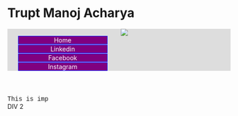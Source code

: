 <!DOCTYPE html>
<html>
<head>
<meta charset="utf-8">
<title>Republic of Hackers</title>
<style>
/* Styles go here. */
header li {
  list-style: none;
}
ul {
  background-color: #dddddd;
}

li a {
  display: block;
  padding: 8px;
  background-color: #dddddd;
}
a:link, a:visited {
  text-decoration: none;
  background-color: purple;
  border: 1px solid blue;
  color: white;
  <
  display: block;
  width: 200px;
  text-align: center;
  margin-bottom: 1px;
}

a:hover, a:active {
  background-color: orange;
  color: purple;
}

section div:nth-child(odd) {
  background-color: yellow;
}
body{
  background-image: url("https://www.google.com/url?sa=i&url=https%3A%2F%2Fin.linkedin.com%2Fin%2Ftrupt-acharya-91079014a&psig=AOvVaw0bMx_x9h-6JkPD5Jw5osid&ust=1601311259667000&source=images&cd=vfe&ved=0CAIQjRxqGAoTCODL37jjiewCFQAAAAAdAAAAABCZBw")
  background-size: 100%;
}

</style>
</head>
<body>
<h1>Trupt Manoj Acharya</h1>



<header>
  <ul><img src="https://media-exp1.licdn.com/dms/image/C5603AQFSoA1NAcnnFw/profile-displayphoto-shrink_200_200/0?e=1601510400&v=beta&t=9URsLtXdoS-2fkIYj340W6TN94oi2di6RkJokPN3tQc">
  <li><a href="https://github.com/trupt2479/myresume.html">Home</a></li>
  <li><a href="https://www.linkedin.com/in/trupt-acharya-91079014a/">Linkedin</a></li>
  <li><a href="https://www.facebook.com/trupt.acharya/">Facebook</a></li>
  <li><a href="https://www.instagram.com/truptacharya/">Instagram</a></li>
</ul>
</header>

<section>
  <div style="font-family:courier;">This is imp</div>
  <div>DIV 2</div>
</section>

</body>
</html>

